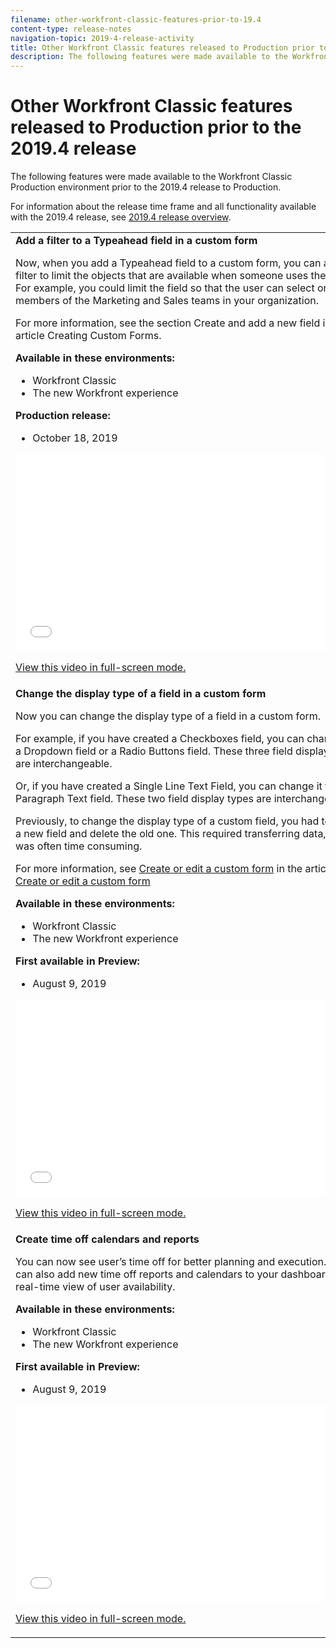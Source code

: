 ```yaml
---
filename: other-workfront-classic-features-prior-to-19.4
content-type: release-notes
navigation-topic: 2019-4-release-activity
title: Other Workfront Classic features released to Production prior to the 2019.4 release
description: The following features were made available to the Workfront Classic Production environment prior to the 2019.4 release to Production.
---
```


# Other Workfront Classic features released to Production prior to the 2019.4 release

The following features were made available to the Workfront Classic Production environment prior to the 2019.4 release to Production.

For information about the release time frame and all functionality available with the 2019.4 release, see [2019.4 release overview](../../../../product-announcements/product-releases/quarterly-release-archive/2019.4-release-activity/2019.4-release-activity-overview.md).

<table> 
 <col> 
 <tbody> 
  <tr> 
   <td> <strong>Add a filter to a Typeahead field in a custom form</strong> <p>Now, when you add a Typeahead field to a custom form, you can add a filter to limit the objects that are available when someone uses the field. For example, you could limit the field so that the user can select only members of the Marketing and Sales teams in your organization.</p> <p>For more information, see the section Create and add a new field in the article Creating Custom Forms.</p> 
    <div class="workfront_plans"> 
     <p><strong>Available in these environments:</strong> </p> 
     <ul> 
      <li>Workfront Classic</li> 
      <li>The new Workfront experience</li> 
     </ul> 
     <p><strong>Production release:</strong> </p> 
     <ul> 
      <li> October 18, 2019</li> 
     </ul> 
    </div> <p><iframe class="vimeo-player_0" src="assets/364110112?" frameborder="0" allowfullscreen="1" width="560px" height="315px"></iframe> </p> <p><a href="https://vimeo.com/364110112/4972767789" target="_blank">View this video in full-screen mode.</a> </p> </td> 
  </tr> 
  <tr> 
   <td> 
    <div> 
     <strong>Change the display type of a field in a custom form</strong> 
     <p>Now you can change the display type of a field in a custom form.</p> 
     <p>For example, if you have created a Checkboxes field, you can change it to a Dropdown field or a Radio Buttons field. These three field display types are interchangeable.</p> 
     <p>Or, if you have created a Single Line Text Field, you can change it to a Paragraph Text field. These two field display types are interchangeable.</p> 
     <p>Previously, to change the display type of a custom field, you had to create a new field and delete the old one. This required transferring data, which was often time consuming.</p> 
     <p>For more information, see <a href="../../../../administration-and-setup/customize-workfront/create-manage-custom-forms/create-or-edit-a-custom-form.md#create" class="MCXref xref" xrefformat="{para}">Create or edit a custom form</a> in the article <a href="../../../../administration-and-setup/customize-workfront/create-manage-custom-forms/create-or-edit-a-custom-form.md" class="MCXref xref" xrefformat="{para}">Create or edit a custom form</a></p> 
     <div class="workfront_plans"> 
      <p><strong>Available in these environments:</strong> </p> 
      <ul> 
       <li>Workfront Classic</li> 
       <li>The new Workfront experience</li> 
      </ul> 
      <p><strong>First available in Preview:</strong> </p> 
      <ul> 
       <li>August 9, 2019</li> 
      </ul> 
     </div> 
     <p><iframe class="vimeo-player_0" src="assets/352814469?" frameborder="0" allowfullscreen="1" width="560px" height="315px"></iframe> </p> 
     <p><a href="https://vimeo.com/352814469/e267c80c31" target="_blank">View this video in full-screen mode.</a> </p> 
    </div> </td> 
  </tr> 
  <tr> 
   <td> 
    <div> 
     <strong>Create time off calendars and reports</strong> 
     <p>You can now see user’s time off for better planning and execution. You can also add new time off reports and calendars to your dashboards for a real-time view of user availability.</p> 
     <div class="workfront_plans"> 
      <p><strong>Available in these environments:</strong> </p> 
      <ul> 
       <li>Workfront Classic</li> 
       <li>The new Workfront experience</li> 
      </ul> 
      <p><strong>First available in Preview:</strong> </p> 
      <ul> 
       <li>August 9, 2019</li> 
      </ul> 
     </div> 
     <p><iframe class="vimeo-player_0" src="assets/352816307?" frameborder="0" allowfullscreen="1" width="560px" height="315px"></iframe> </p> 
     <p><a href="https://vimeo.com/352816307/c9988ec54c" target="_blank">View this video in full-screen mode.</a> </p> 
    </div> </td> 
  </tr> 
 </tbody> 
</table>

